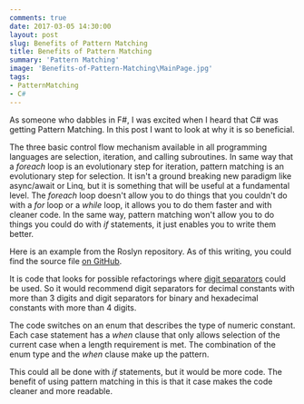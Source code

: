 ```yaml
---
comments: true
date: 2017-03-05 14:30:00
layout: post
slug: Benefits of Pattern Matching
title: Benefits of Pattern Matching
summary: 'Pattern Matching'
image: 'Benefits-of-Pattern-Matching\MainPage.jpg'
tags:
- PatternMatching
- C#
---
```


As someone who dabbles in F#, I was excited when I heard that C# was getting Pattern Matching. In this post I want to look at why it is so beneficial. 

The three basic control flow mechanism available in all programming languages are selection, iteration, and calling subroutines. In same way that a *foreach* loop is an evolutionary step for iteration, pattern matching is an evolutionary step for selection. It isn't a ground breaking new paradigm like async/await or Linq, but it is something that will be useful at a fundamental level. The *foreach* loop doesn't allow you to do things that you couldn't do with a *for* loop or a *while* loop, it allows you to do them faster and with cleaner code. In the same way, pattern matching won't allow you to do things you could do with *if* statements, it just enables you to write them better.

Here is an example from the Roslyn repository. As of this writing, you could find the source file [on GitHub](https://github.com/dotnet/roslyn/blob/master/src/Features/Core/Portable/ConvertNumericLiteral/AbstractConvertNumericLiteralCodeRefactoringProvider.cs).

It is code that looks for possible refactorings where [digit separators](https://blogs.msdn.microsoft.com/dotnet/2016/08/24/whats-new-in-csharp-7-0/) could be used. So it would recommend digit separators for decimal constants with more than 3 digits and digit separators for binary and hexadecimal constants with more than 4 digits.  

<script src="https://gist.github.com/pottereric/2782f4e7bb1b25aef17bb50d29f7f9c7.js"></script>

The code switches on an enum that describes the type of numeric constant. Each case statement has a *when* clause that only allows selection of the current case when a length requirement is met. The combination of the enum type and the *when* clause make up the pattern. 

This could all be done with *if* statements, but it would be more code. The benefit of using pattern matching in this is that it case makes the code cleaner and more readable. 



